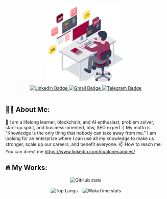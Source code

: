 <div id="header" align="center">
  <img src="./heading.gif" height="250px" width="auto"/>
</div>
<div id="badges" align="center">
  <a href="https://www.linkedin.com/in/alonecandies/">
    <img src="https://img.shields.io/badge/Linkedin-blue?style=for-the-badge&logo=linkedin&logoColor=white" alt="Linkedin Badge"/>
  </a>
  <a href="https://mail.google.com/mail/u/dragonfrezze@gmail.com">
    <img src="https://img.shields.io/badge/Gmail-orange?style=for-the-badge&logo=gmail&logoColor=white" alt="Gmail Badge"/>
  </a>
  <a href="https://t.me/alonecandies">
    <img src="https://img.shields.io/badge/Telegram-informational?style=for-the-badge&logo=telegram&logoColor=white" alt="Telegram Badge"/>
  </a>
</div>
<div align="center">
   <img src="https://komarev.com/ghpvc/?username=alonecandies&style=flat-square&color=blue" alt="" />
</div>

## :man_technologist: About Me:
👋 I am a lifelong learner, blockchain, and AI enthusiast, problem solver, start-up spirit, and business-oriented, btw, SEO expert :) My motto is "Knowledge is the only thing that nobody can take away from me." I am looking for an enterprise where I can use all my knowledge to make us stronger, scale up our careers, and benefit everyone.
📫 How to reach me: You can direct me https://www.linkedin.com/in/alonecandies/ 

## :fire: My Works:

  <!-- First item centered -->
  <div align="center" style="margin-bottom: 1rem;">
    <img src="https://github-readme-stats.vercel.app/api?username=alonecandies&show_icons=true&theme=radical" alt="GitHub stats" width="auto" />
  </div>

  <!-- Next two items in a flex row -->
  <div style="display: flex; gap: 1rem; flex-wrap: wrap; justify-content: center; align-items: flex-start">
    <img src="https://github-readme-stats.vercel.app/api/top-langs/?username=alonecandies&langs_count=20&layout=donut" alt="Top Langs" style="max-width: 100%;" />
    <img src="https://github-readme-stats.vercel.app/api/wakatime?username=ffflabs" alt="WakaTime stats" style="max-width: 100%;" />
  </div>

